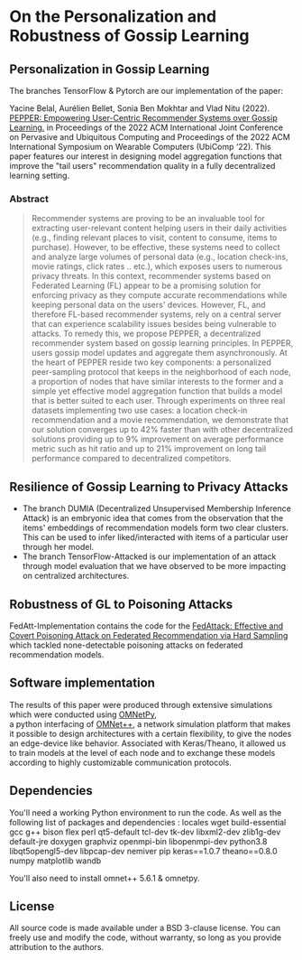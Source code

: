 # On the Personalization and Robustness of Gossip Learning 


## Personalization in Gossip Learning 

The branches TensorFlow & Pytorch are our implementation of the paper:

Yacine Belal, Aurélien Bellet, Sonia Ben Mokhtar and Vlad Nitu (2022). [PEPPER: Empowering User-Centric Recommender Systems over Gossip Learning.](https://dl.acm.org/doi/10.1145/3550302)
in Proceedings of the 2022 ACM International Joint Conference on Pervasive and Ubiquitous Computing and Proceedings 
of the 2022 ACM International Symposium on Wearable Computers (UbiComp ‘22). This paper features our interest in designing model 
aggregation functions that improve the "tail users" recommendation quality in a fully decentralized learning setting.

### Abstract

> Recommender systems are proving to be an invaluable tool for extracting user-relevant content helping users in their daily activities 
(e.g., finding relevant places to visit, content to consume, items to purchase). However, to be effective, these systems need to collect 
and analyze large volumes of personal data (e.g., location check-ins, movie ratings, click rates .. etc.), which exposes users to numerous 
privacy threats. In this context, recommender systems based on Federated Learning (FL) appear to be a promising solution for enforcing privacy 
as they compute accurate recommendations while keeping personal data on the users' devices. However, FL, and therefore FL-based recommender systems, 
rely on a central server that can experience scalability issues besides being vulnerable to attacks. To remedy this, we propose PEPPER, a 
decentralized recommender system based on gossip learning principles. In PEPPER, users gossip model updates and aggregate them asynchronously. 
At the heart of PEPPER reside two key components: a personalized peer-sampling protocol that keeps in the neighborhood of each node, a proportion 
of nodes that have similar interests to the former and a simple yet effective model aggregation function that builds a model that is better suited 
to each user. Through experiments on three real datasets implementing two use cases: a location check-in recommendation and a movie recommendation, 
we demonstrate that our solution converges up to 42% faster than with other decentralized solutions providing up to 9% improvement on average 
performance metric such as hit ratio and up to 21% improvement on long tail performance compared to decentralized competitors.



## Resilience of Gossip Learning to Privacy Attacks
- The branch DUMIA (Decentralized Unsupervised Membership Inference Attack) is an embryonic idea that comes from the observation that 
the items' embeddings of recommendation models form two clear clusters. This can be used to infer liked/interacted with items of a particular user
through her model.
- The branch TensorFlow-Attacked is our implementation of an attack through model evaluation that we have observed to be more impacting on 
centralized architectures.

## Robustness of GL to Poisoning Attacks
FedAtt-Implementation contains the code for the [FedAttack: Effective and Covert Poisoning Attack on Federated Recommendation via Hard Sampling](https://dl.acm.org/doi/abs/10.1145/3534678.3539119)
which tackled none-detectable poisoning attacks on federated recommendation models.

## Software implementation
The results of this paper were produced through extensive simulations which were conducted using [OMNetPy](https://github.com/mmodenesi/omnetpy),  
a python interfacing of [OMNet++](https://omnetpp.org/), a network simulation platform that makes it possible to design architectures with a certain
flexibility, to give the nodes an edge-device like behavior. Associated with Keras/Theano, it allowed us to train models at the level of each node and to
exchange these models according to highly customizable communication protocols.



## Dependencies
You'll need a working Python environment to run the code. As well as the following list of packages and dependencies :
locales 
wget 
build-essential 
gcc 
g++ 
bison 
flex 
perl 
qt5-default 
tcl-dev 
tk-dev 
libxml2-dev 
zlib1g-dev 
default-jre 
doxygen 
graphviz 
openmpi-bin 
libopenmpi-dev 
python3.8 
libqt5opengl5-dev 
libpcap-dev nemiver 
pip
keras==1.0.7
theano==0.8.0
numpy 
matplotlib 
wandb

You'll also need to install omnet++ 5.6.1 & omnetpy.

## License
All source code is made available under a BSD 3-clause license. You can freely
use and modify the code, without warranty, so long as you provide attribution
to the authors. 
